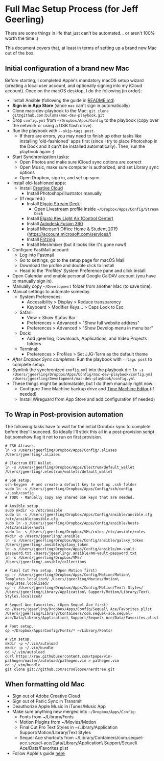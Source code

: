 # Full Mac Setup Process (for Jeff Geerling)

There are some things in life that just can't be automated... or aren't 100% worth the time :(

This document covers that, at least in terms of setting up a brand new Mac out of the box.

## Initial configuration of a brand new Mac

Before starting, I completed Apple's mandatory macOS setup wizard (creating a local user account, and optionally signing into my iCloud account). Once on the macOS desktop, I do the following (in order):

  - Install Ansible (following the guide in [README.md](README.md))
  - **Sign in in App Store** (since `mas` can't sign in automatically)
  - Clone mac-dev-playbook to the Mac: `git clone git@github.com:buluma/mac-dev-playbook.git`
  - Drop `config.yml` from `~/Dropbox/Apps/Config` to the playbook (copy over the network or using a USB flash drive).
  - Run the playbook with `--skip-tags post`.
    - If there are errors, you may need to finish up other tasks like installing 'old-fashioned' apps first (since I try to place Photoshop in the Dock and it can't be installed automatically). Then, run the playbook again ;)
  - Start Synchronization tasks:
    - Open Photos and make sure iCloud sync options are correct
    - Open Music, make sure computer is authorized, and set Library sync options
    - Open Dropbox, sign in, and set up sync
  - Install old-fashioned apps:
    - Install [Creative Cloud](https://creativecloud.adobe.com/apps/download/creative-cloud)
      - Install Photoshop/Illustrator manually
    - (If required:)
      - Install [Elgato Stream Deck](https://www.elgato.com/en/downloads)
        - Open Livestream profile inside `~/Dropbox/Apps/Config/Stream Deck`
      - Install [Elgato Key Light Air (Control Center)](https://www.elgato.com/en/downloads)
      - Install [Autodesk Fusion 360](https://www.autodesk.com)
      - Install Microsoft Office Home & Student 2019 (https://account.microsoft.com/services/)
      - Install [Fritzing](https://fritzing.org/download/)
      - Install Meshmixer (but it looks like it's gone now!)
  - Configure FastMail account:
    - Log into Fastmail
    - Go to settings, go to the setup page for macOS Mail
    - Download the profile and double click to install
    - Head to the 'Profiles' System Preference pane and click install
  - Open Calendar and enable personal  Google CalDAV account (you have to manually sign in).
  - Manually copy `~/Development` folder from another Mac (to save time).
  - Manual settings to automate someday:
    - System Preferences:
      - Accessibility > Display > Reduce transparency
      - Keyboard > Modifier Keys... > Caps Lock to Esc
    - Safari:
      - View > Show Status Bar
      - Preferences > Advanced > "Show full website address"
      - Preferences > Advanced > "Show Develop menu in menu bar"
    - Dock:
      - Add jgeerling, Downloads, Applications, and Video Projects folders
    - Terminal:
      - Preferences > Profiles > Set JJG-Term as the default theme
  - _After Dropbox Sync completes_: Run the playbook with `--tags post` to complete setup.
  - Symlink the synchronized `config.yml` into the playbook dir: `ln -s /Users/jgeerling/Dropbox/Apps/Config/mac-dev-playbook/config.yml /Users/jgeerling/Development/mac-dev-playbook/config.yml`
  - These things might be automatable, but I do them manually right now:
    - Configure Time Machine backup drive and [Time Machine Editor](https://tclementdev.com/timemachineeditor/) (if needed)
    - Install Wireguard from App Store and add configuration (if needed)

## To Wrap in Post-provision automation

The following tasks have to wait for the initial Dropbox sync to complete before they'll succeed. So ideally I'll stick this all in a post-provision script but somehow flag it not to run on first provision.

```
# ZSH Aliases.
ln -s /Users/jgeerling/Dropbox/Apps/Config/.aliases /Users/jgeerling/.aliases

# Electrum BTC Wallet.
ln -s /Users/jgeerling/Dropbox/Apps/Electrum/default_wallet /Users/jgeerling/.electrum/wallets/default_wallet

# SSH setup.
ssh-keygen  # and create a default key to set up .ssh folder
sudo ln -s /Users/jgeerling/Dropbox/Apps/Config/ssh/config ~/.ssh/config
# TODO - Manually copy any shared SSH keys that are needed.

# Ansible setup.
sudo mkdir -p /etc/ansible
sudo ln -s /Users/jgeerling/Dropbox/Apps/Config/ansible/ansible.cfg /etc/ansible/ansible.cfg
sudo ln -s /Users/jgeerling/Dropbox/Apps/Config/ansible/hosts /etc/ansible/hosts
sudo ln -s /Users/jgeerling/Dropbox/VMs/roles /etc/ansible/roles
mkdir -p /Users/jgeerling/.ansible
ln -s /Users/jgeerling/Dropbox/Apps/Config/ansible/galaxy_token /Users/jgeerling/.ansible/galaxy_token
ln -s /Users/jgeerling/Dropbox/Apps/Config/ansible/mm-vault-password.txt /Users/jgeerling/.ansible/mm-vault-password.txt
ln -s /Users/jgeerling/Dropbox/VMs/ /Users/jgeerling/.ansible/collections

# Final Cut Pro setup. (Open Motion first)
cp -r /Users/jgeerling/Dropbox/Apps/Config/Motion/Motion\ Templates.localized/ /Users/jgeerling/Movies/Motion\ Templates.localized/
cp -r /Users/jgeerling/Dropbox/Apps/Config/Motion/Text\ Styles/ /Users/jgeerling/Library/Application\ Support/Motion/Library/Text\ Styles.localized/

# Sequel Ace favorites. (Open Sequel Ace first)
cp /Users/jgeerling/Dropbox/Apps/Config/Sequel\ Ace/Favorites.plist /Users/jgeerling/Library/Containers/com.sequel-ace.sequel-ace/Data/Library/Application\ Support/Sequel\ Ace/Data/Favorites.plist

# Font setup.
cp ~/Dropbox/Apps/Config/Fonts/* ~/Library/Fonts/

# Vim setup.
mkdir -p ~/.vim/autoload
mkdir -p ~/.vim/bundle
cd ~/.vim/autoload
curl https://raw.githubusercontent.com/tpope/vim-pathogen/master/autoload/pathogen.vim > pathogen.vim
cd ~/.vim/bundle
git clone git://github.com/scrooloose/nerdtree.git
```

## When formatting old Mac

  - Sign out of Adobe Creative Cloud
  - Sign out of Panic Sync in Transmit
  - Deauthorize Apple Music in iTunes/Music App
  - Make sure anything new merged into `~/Dropbox/Apps/Config`:
    - Fonts from ~/Library/Fonts
    - Motion Plugins from ~/Movies/Motion
    - Final Cut Pro Text Styles in ~/Library/Application Support/Motion/Library/Text Styles
    - Sequel Ace shortcuts from ~/Library/Containers/com.sequel-ace.sequel-ace/Data/Library/Application\ Support/Sequel\ Ace/Data/Favorites.plist
  - Follow Apple's guide [here](https://support.apple.com/en-au/HT212749)
